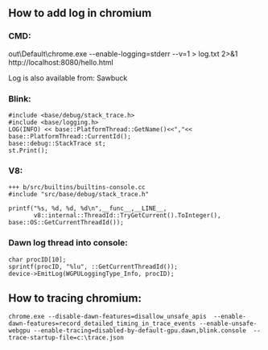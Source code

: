 
## How to add log in chromium

### CMD:
out\Default\chrome.exe  --enable-logging=stderr --v=1 > log.txt 2>&1   http://localhost:8080/hello.html

Log is also available from: Sawbuck

### Blink:
```
#include <base/debug/stack_trace.h>
#include <base/logging.h>
LOG(INFO) << base::PlatformThread::GetName()<<","<< base::PlatformThread::CurrentId();
base::debug::StackTrace st;
st.Print();
```

### V8:
```
+++ b/src/builtins/builtins-console.cc
#include "src/base/debug/stack_trace.h"

printf("%s, %d, %d, %d\n",__func__,__LINE__,
       v8::internal::ThreadId::TryGetCurrent().ToInteger(), base::OS::GetCurrentThreadId());
```

### Dawn log thread into console:
```
char procID[10];
sprintf(procID, "%lu", ::GetCurrentThreadId());
device->EmitLog(WGPULoggingType_Info, procID);
```


## How to tracing chromium:
```
chrome.exe --disable-dawn-features=disallow_unsafe_apis  --enable-dawn-features=record_detailed_timing_in_trace_events --enable-unsafe-webgpu --enable-tracing=disabled-by-default-gpu.dawn,blink.console  --trace-startup-file=c:\trace.json
```

